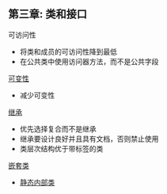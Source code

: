 ## 第三章: 类和接口  
可访问性
- 将类和成员的可访问性降到最低
- 在公共类中使用访问器方法，而不是公共字段  

[可变性](mutability)
- 减少可变性

[继承](inheritance)
- 优先选择复合而不是继承
- 继承要设计良好并且具有文档，否则禁止使用
- 类层次结构优于带标签的类

[嵌套类](nested)
- [静态内部类](nested/StaticInner.java)